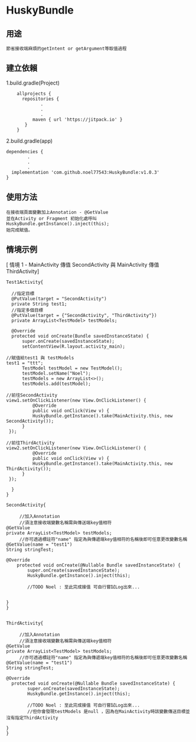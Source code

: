 # HuskyBundle


## 用途

	節省接收端麻煩的getIntent or getArgument等取值過程


## 建立依賴


1.build.gradle(Project)

		allprojects {
  		  repositories {
	       		 .
	      		 .
	      		 .
	      	  maven { url 'https://jitpack.io' }
 		   }
		}



2.build.gradle(app)

	dependencies {
  		  	.
  		  	.
   			.
  	  implementation 'com.github.noel77543:HuskyBundle:v1.0.3'
	}




## 使用方法

	在接收端頁面變數加上Annotation - @GetValue
	並在Activity or Fragment 初始化處呼叫 
	HuskyBundle.getInstance().inject(this);
	始完成賦值。




## 情境示例



[ 情境 1 - MainActivity 傳值 SecondActivity  與 MainActivity 傳值 ThirdActivity]

    Test1Activity{

      //指定目標
      @PutValue(target = "SecondActivity")
      private String test1;
      //指定多個目標
      @PutValue(target = {"SecondActivity", "ThirdActivity"})
      private ArrayList<TestModel> testModels;

      @Override
      protected void onCreate(Bundle savedInstanceState) {
          super.onCreate(savedInstanceState);
          setContentView(R.layout.activity_main);

	//賦值給test1 與 testModels
	test1 = "ttt";
          TestModel testModel = new TestModel();
          testModel.setName("Noel");
          testModels = new ArrayList<>();
          testModels.add(testModel);	
	
	//前往SecondActivity
	view1.setOnClickListener(new View.OnClickListener() {
              @Override
              public void onClick(View v) {
	          HuskyBundle.getInstance().take(MainActivity.this, new SecondActivity());
	      }
	 });
	 
	//前往ThirdActivity    
	view2.setOnClickListener(new View.OnClickListener() {
              @Override
              public void onClick(View v) {
	          HuskyBundle.getInstance().take(MainActivity.this, new ThirdActivity());
	      }
	 });   
	    
      }
    }

    SecondActivity{
	
         //加入Annotation
         //須注意接收端變數名稱需與傳送端key值相符  
	@GetValue
	private ArrayList<TestModel> testModels;
         //亦可透過標註符"name" 指定為與傳遞端key值相符的名稱後即可任意更改變數名稱
	@GetValue(name = "test1")
	String stringTest;
	
	@Override
	    protected void onCreate(@Nullable Bundle savedInstanceState) {
	        super.onCreate(savedInstanceState);
	        HuskyBundle.getInstance().inject(this);
	      
	        //TODO Noel : 至此完成接值 可自行嘗試Log出來...

	
	}
    }


    ThirdActivity{

         //加入Annotation
         //須注意接收端變數名稱需與傳送端key值相符  
	@GetValue
	private ArrayList<TestModel> testModels;
         //亦可透過標註符"name" 指定為與傳遞端key值相符的名稱後即可任意更改變數名稱
	@GetValue(name = "test1")
	String stringTest;
	
	@Override
	  protected void onCreate(@Nullable Bundle savedInstanceState) {
	        super.onCreate(savedInstanceState);
	        HuskyBundle.getInstance().inject(this);
	      
	        //TODO Noel : 至此完成接值 可自行嘗試Log出來... 
	        //但你會發現testModels 是null ，因為在MainActivity時該變數傳送目標並沒有指定ThirdActivity

	}
    }	
	
	
	
	
	
	
	
	
	
	
	
